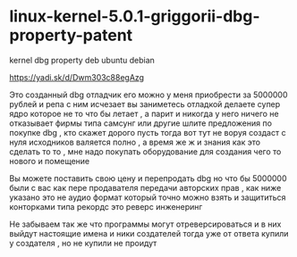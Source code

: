 # linux-kernel-5.0.1-griggorii-dbg-property-patent
kernel dbg property deb ubuntu debian

https://yadi.sk/d/Dwm303c88egAzg

Это созданный  dbg отладчик его можно у меня приобрести за 5000000 рублей и репа с ним исчезает 
вы заниметесь отладкой делаете супер ядро которое не то что бы летает , а парит и никогда у него ничего не отказывает 
фирмы типа самсунг или другие шлите предложения по покупке dbg , кто скажет дорого пусть тогда вот тут не воруя создаст с нуля
исходников валяется полно , а время же ж и знания как это сделать то то , мне надо покупать оборудование для создания чего то 
нового и помещение

Вы можете поставить свою цену и перепродать dbg но что бы 5000000 были с вас как пере продавателя передачи авторских прав , как ниже указано это не аудио формат который точно можно взять и защититься конторками типа рекордс это реверс инженеринг

Не забываем так же что программы могут отреверсироваться и в них выйдут настоящие имена и ники создателей тогда уже от ответа 
купили у создателя , но не купили не проидут




